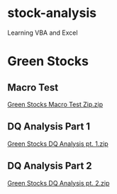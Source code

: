# stock-analysis
Learning VBA and Excel

# Green Stocks 
## Macro Test
[Green Stocks Macro Test Zip.zip](https://github.com/JaxWil24/stock-analysis/files/8912808/Green.Stocks.Macro.Test.Zip.zip)
## DQ Analysis Part 1
[Green Stocks DQ Analysis pt. 1.zip](https://github.com/JaxWil24/stock-analysis/files/8913021/Green.Stocks.DQ.Analysis.pt.1.zip)
## DQ Analysis Part 2
[Green Stocks DQ Analysis pt. 2.zip](https://github.com/JaxWil24/stock-analysis/files/8922600/Green.Stocks.DQ.Analysis.pt.2.zip)

